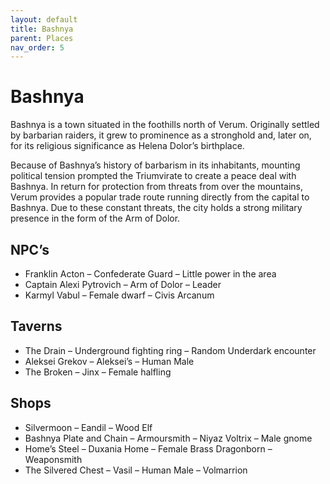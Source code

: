 ```yaml
---
layout: default
title: Bashnya
parent: Places
nav_order: 5
---
```


# Bashnya

Bashnya is a town situated in the foothills north of Verum. Originally settled by barbarian raiders, it grew to prominence as a stronghold and, later on, for its religious significance as Helena Dolor’s birthplace.

Because of Bashnya’s history of barbarism in its inhabitants, mounting political tension prompted the Triumvirate to create a peace deal with Bashnya. In return for protection from threats from over the mountains, Verum provides a popular trade route running directly from the capital to Bashnya. Due to these constant threats, the city holds a strong military presence in the form of the Arm of Dolor.

## NPC’s

* Franklin Acton – Confederate Guard – Little power in the area
* Captain Alexi Pytrovich – Arm of Dolor – Leader
* Karmyl Vabul – Female dwarf – Civis Arcanum

## Taverns

* The Drain – Underground fighting ring – Random Underdark encounter
* Aleksei Grekov – Aleksei’s – Human Male
* The Broken – Jinx – Female halfling

## Shops

* Silvermoon – Eandil – Wood Elf
* Bashnya Plate and Chain – Armoursmith – Niyaz Voltrix – Male gnome
* Home’s Steel – Duxania Home – Female Brass Dragonborn – Weaponsmith
* The Silvered Chest – Vasil – Human Male – Volmarrion